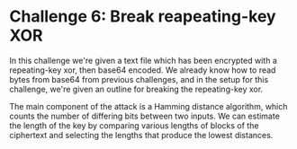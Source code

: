 Challenge 6: Break reapeating-key XOR
=====================================

In this challenge we're given a text file which has been encrypted
with a repeating-key xor, then base64 encoded. We already know how to
read bytes from base64 from previous challenges, and in the setup for
this challenge, we're given an outline for breaking the repeating-key
xor.

The main component of the attack is a Hamming distance algorithm,
which counts the number of differing bits between two inputs. We can
estimate the length of the key by comparing various lengths of blocks
of the ciphertext and selecting the lengths that produce the lowest
distances.
